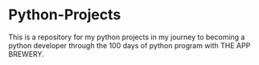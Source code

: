 # Python-Projects
This is a repository for my python projects in my journey to becoming a python developer through the 100 days of python program with THE APP BREWERY.
